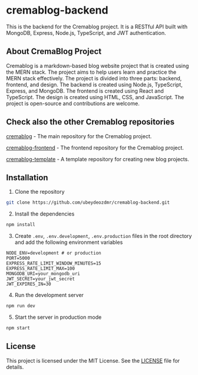 # cremablog-backend

This is the backend for the Cremablog project. It is a RESTful API built with MongoDB, Express, Node.js, TypeScript, and JWT authentication.

## About CremaBlog Project

Cremablog is a markdown-based blog website project that is created using the MERN stack. The project aims to help users learn and practice the MERN stack effectively. The project is divided into three parts: backend, frontend, and design. The backend is created using Node.js, TypeScript, Express, and MongoDB. The frontend is created using React and TypeScript. The design is created using HTML, CSS, and JavaScript. The project is open-source and contributions are welcome.

## Check also the other Cremablog repositories

[cremablog](https://github.com/ubeydeozdmr/cremablog) - The main repository for the Cremablog project.

[cremablog-frontend](https://github.com/ubeydeozdmr/cremablog-frontend) - The frontend repository for the Cremablog project.

[cremablog-template](https://github.com/ubeydeozdmr/cremablog-template) - A template repository for creating new blog projects.

## Installation

1. Clone the repository

```bash
git clone https://github.com/ubeydeozdmr/cremablog-backend.git
```

2. Install the dependencies

```bash
npm install
```

3. Create `.env`, `.env.development`, `.env.production` files in the root directory and add the following environment variables

```env
NODE_ENV=development # or production
PORT=5000
EXPRESS_RATE_LIMIT_WINDOW_MINUTES=15
EXPRESS_RATE_LIMIT_MAX=100
MONGODB_URI=your_mongodb_uri
JWT_SECRET=your_jwt_secret
JWT_EXPIRES_IN=30
```

4. Run the development server

```bash
npm run dev
```

5. Start the server in production mode

```bash
npm start
```

## License

This project is licensed under the MIT License. See the [LICENSE](LICENSE) file for details.
